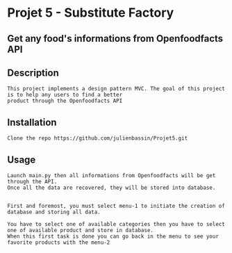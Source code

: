 # Projet 5 - Substitute Factory
## Get any food's informations from Openfoodfacts API

## Description
```
This project implements a design pattern MVC. The goal of this project is to help any users to find a better
product through the Openfoodfacts API

```


## Installation
```
Clone the repo https://github.com/julienbassin/Projet5.git

```

## Usage
```
Launch main.py then all informations from Openfoodfacts will be get through the API.
Once all the data are recovered, they will be stored into database.


First and foremost, you must select menu-1 to initiate the creation of database and storing all data.

You have to select one of available categories then you have to select one of available product and store in database.
When this first task is done you can go back in the menu to see your favorite products with the menu-2

```